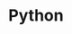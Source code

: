 ---
layout: list
type: tag
title: Python
slug: python
category: coder
sidebar: true
description: >
   Python programming / Coding test
---